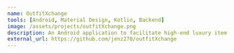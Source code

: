 ```yaml
---
name: OutfitXchange
tools: [Android, Material Design, Kotlin, Backend]
image: /assets/projects/outfitXchange.png
description: An Android application to facilitate high-end luxury item rentals.
external_url: https://github.com/jenz270/outfitXchange
---
```


